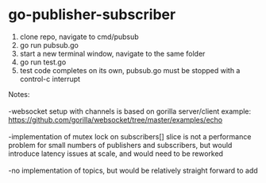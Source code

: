 # go-publisher-subscriber

1. clone repo, navigate to cmd/pubsub
2. go run pubsub.go
3. start a new terminal window, navigate to the same folder
4. go run test.go
5. test code completes on its own, pubsub.go must be stopped with a control-c interrupt 

Notes: <br/> <br/>
 -websocket setup with channels is based on gorilla server/client example: https://github.com/gorilla/websocket/tree/master/examples/echo <br/> <br/>
  -implementation of mutex lock on subscribers[] slice is not a performance problem for small numbers of publishers and subscribers, but would introduce latency issues at scale, and would need to be reworked <br/> <br/>
 -no implementation of topics, but would be relatively straight forward to add
